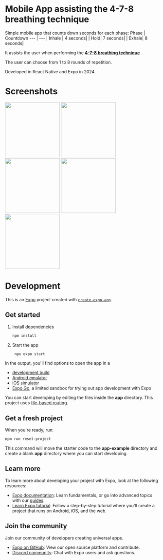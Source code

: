 # Mobile App assisting the **4-7-8 breathing technique**
Simple mobile app that counts down seconds for each phase:
Phase | Countdown
--- | ---
| Inhale | 4 seconds|
| Hold| 7 seconds|
| Exhale| 8 seconds|

It assists the user when performing the **[4-7-8 breathing technique](https://www.healthline.com/health/4-7-8-breathing#how-to-do-it)** 

The user can choose from 1 to 8 rounds of repetition. 

Developed in React Native and Expo in 2024. 

# Screenshots

<img src="https://github.com/user-attachments/assets/eef073d1-0046-4220-9acb-c54232fae08f"  width="180" />
<img src="https://github.com/user-attachments/assets/0b5af1b5-b1f6-4408-974f-1b9776cb631e"  width="180" />
<img src="https://github.com/user-attachments/assets/293720e8-07cc-4cc7-8637-616cf5a220b0"  width="180" />
<img src="https://github.com/user-attachments/assets/cb972cad-eb07-4f94-8734-14a8058ada21"  width="180" />
<img src="https://github.com/user-attachments/assets/590c57d3-1cd7-4262-9ff1-ffc13196a3f4"  width="180" />

# Development

This is an [Expo](https://expo.dev) project created with [`create-expo-app`](https://www.npmjs.com/package/create-expo-app).

## Get started

1. Install dependencies

   ```bash
   npm install
   ```

2. Start the app

   ```bash
    npx expo start
   ```

In the output, you'll find options to open the app in a

- [development build](https://docs.expo.dev/develop/development-builds/introduction/)
- [Android emulator](https://docs.expo.dev/workflow/android-studio-emulator/)
- [iOS simulator](https://docs.expo.dev/workflow/ios-simulator/)
- [Expo Go](https://expo.dev/go), a limited sandbox for trying out app development with Expo

You can start developing by editing the files inside the **app** directory. This project uses [file-based routing](https://docs.expo.dev/router/introduction).

## Get a fresh project

When you're ready, run:

```bash
npm run reset-project
```

This command will move the starter code to the **app-example** directory and create a blank **app** directory where you can start developing.

## Learn more

To learn more about developing your project with Expo, look at the following resources:

- [Expo documentation](https://docs.expo.dev/): Learn fundamentals, or go into advanced topics with our [guides](https://docs.expo.dev/guides).
- [Learn Expo tutorial](https://docs.expo.dev/tutorial/introduction/): Follow a step-by-step tutorial where you'll create a project that runs on Android, iOS, and the web.

## Join the community

Join our community of developers creating universal apps.

- [Expo on GitHub](https://github.com/expo/expo): View our open source platform and contribute.
- [Discord community](https://chat.expo.dev): Chat with Expo users and ask questions.
